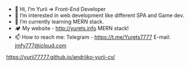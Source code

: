 - 👋 Hi, I’m Yurii => Front-End Developer
- 👀 I’m interested in web development like different SPA and Game dev.
- 🌱 I’m currently learning MERN stack.
- &#127957; My website - http://yurets.info MERN stack!
- 📫 How to reach me:
  Telegram - https://t.me/Yurets7777
  E-mail: jmfy777@icloud.com

https://yurii77777.github.io/andriiko-yurii-cv/
